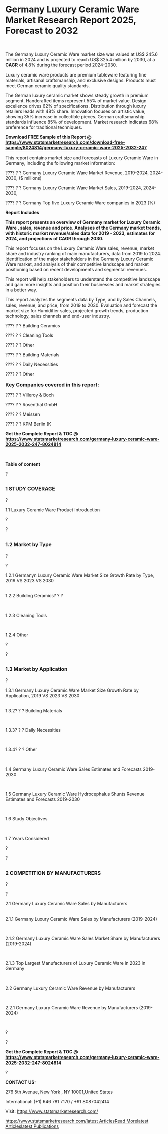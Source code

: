 <h1>Germany Luxury Ceramic Ware Market Research Report 2025, Forecast to 2032</h1><br/><p>The Germany Luxury Ceramic Ware market size was valued at US$ 245.6 million in 2024 and is projected to reach US$ 325.4 million by 2030, at a <strong>CAGR</strong> of 4.8% during the forecast period 2024-2030.</p>
 
 
 
 <p>Luxury ceramic ware products are premium tableware featuring fine materials, artisanal craftsmanship, and exclusive designs. Products must meet German ceramic quality standards.</p>
 
 
 
 <p>The German luxury ceramic market shows steady growth in premium segment. Handcrafted items represent 55% of market value. Design excellence drives 62% of specifications. Distribution through luxury retailers leads with 48% share. Innovation focuses on artistic value, showing 35% increase in collectible pieces. German craftsmanship standards influence 85% of development. Market research indicates 68% preference for traditional techniques.</p>
 
 
 
 <p><strong>Download FREE Sample of this Report @ <a href="https://www.statsmarketresearch.com/download-free-sample/8024814/germany-luxury-ceramic-ware-2025-2032-247">https://www.statsmarketresearch.com/download-free-sample/8024814/germany-luxury-ceramic-ware-2025-2032-247</a></strong></p>
 
 
 
 <p>This report contains market size and forecasts of Luxury Ceramic Ware in Germany, including the following market information:</p>
 
 
 
 <p>???? ? ? Germany Luxury Ceramic Ware Market Revenue, 2019-2024, 2024-2030, ($ millions)</p>
 
 
 
 <p>???? ? ? Germany Luxury Ceramic Ware Market Sales, 2019-2024, 2024-2030,</p>
 
 
 
 <p>???? ? ? Germany Top five Luxury Ceramic Ware companies in 2023 (%)</p>
 
 
 
 <p><strong>Report Includes</strong></p>
 
 
 
 <p><strong>This report presents an overview of Germany market for Luxury Ceramic Ware , sales, revenue and price. Analyses of the Germany market trends, with historic market revenue/sales data for 2019 - 2023, estimates for 2024, and projections of <strong>CAGR</strong> through 2030.</strong></p>
 
 
 
 <p>This report focuses on the Luxury Ceramic Ware sales, revenue, market share and industry ranking of main manufacturers, data from 2019 to 2024. Identification of the major stakeholders in the Germany Luxury Ceramic Ware market, and analysis of their competitive landscape and market positioning based on recent developments and segmental revenues.</p>
 
 
 
 <p>This report will help stakeholders to understand the competitive landscape and gain more insights and position their businesses and market strategies in a better way.</p>
 
 
 
 <p>This report analyzes the segments data by Type, and by Sales Channels, sales, revenue, and price, from 2019 to 2030. Evaluation and forecast the market size for Humidifier sales, projected growth trends, production technology, sales channels and end-user industry.</p>
 
 
 
 <p>???? ? ? Building Ceramics</p>
 
 
 
 <p>???? ? ? Cleaning Tools</p>
 
 
 
 <p>???? ? ? Other</p>
 
 
 
 <p>???? ? ? Building Materials</p>
 
 
 
 <p>???? ? ? Daily Necessities</p>
 
 
 
 <p>???? ? ? Other</p>
 
 
 
 <p><span style="font-size:16px"><strong>Key Companies covered in this report:</strong></span></p>
 
 
 
 <p>???? ? ? Villeroy & Boch</p>
 
 
 
 <p>???? ? ? Rosenthal GmbH</p>
 
 
 
 <p>???? ? ? Meissen</p>
 
 
 
 <p>???? ? ? KPM Berlin (K</p>
 
 
 
 <div><b>Get the Complete Report & TOC @ <a href="https://www.statsmarketresearch.com/germany-luxury-ceramic-ware-2025-2032-247-8024814">https://www.statsmarketresearch.com/germany-luxury-ceramic-ware-2025-2032-247-8024814</a></b></div>
 
 
 
 <p><br />
 
 <b>Table of content</b></p>
 
 
 
 <p>? </p>
 
 
 
 <h2><span style="font-size:16px"><strong>1 STUDY COVERAGE</strong></span></h2>
 
 
 
 <p>? </p>
 
 
 
 <p>1.1 Luxury Ceramic Ware Product Introduction</p>
 
 
 
 <p>? </p>
 
 
 
 <p>? </p>
 
 
 
 <h2><span style="font-size:16px"><strong>1.2 Market by Type</strong></span></h2>
 
 
 
 <p>? </p>
 
 
 
 <p>? </p>
 
 
 
 <p>1.2.1 Germanyn Luxury Ceramic Ware Market Size Growth Rate by Type, 2019 VS 2023 VS 2030<br />
 
 <br />
 
 1.2.2 Building Ceramics? ? ? <br />
 
 <br />
 
 1.2.3 Cleaning Tools<br />
 
 <br />
 
 1.2.4 Other<br />
 
 ? </p>
 
 
 
 <p>? </p>
 
 
 
 <h2><span style="font-size:16px"><strong>1.3 Market by Application</strong></span></h2>
 
 
 
 <p>? </p>
 
 
 
 <p>1.3.1 Germany Luxury Ceramic Ware Market Size Growth Rate by Application, 2019 VS 2023 VS 2030<br />
 
 <br />
 
 1.3.2? ? ? Building Materials<br />
 
 <br />
 
 1.3.3? ? ? Daily Necessities<br />
 
 <br />
 
 1.3.4? ? ? Other<br />
 
 <br />
 
 1.4 Germany Luxury Ceramic Ware Sales Estimates and Forecasts 2019-2030<br />
 
 <br />
 
 1.5 Germany Luxury Ceramic Ware Hydrocephalus Shunts Revenue Estimates and Forecasts 2019-2030<br />
 
 <br />
 
 1.6 Study Objectives<br />
 
 <br />
 
 1.7 Years Considered</p>
 
 
 
 <p>? </p>
 
 
 
 <p>? </p>
 
 
 
 <h2><span style="font-size:16px"><strong>2 COMPETITION BY MANUFACTURERS</strong></span></h2>
 
 
 
 <p>? </p>
 
 
 
 <p>? </p>
 
 
 
 <p>2.1 Germany Luxury Ceramic Ware Sales by Manufacturers<br />
 
 <br />
 
 2.1.1 Germany Luxury Ceramic Ware Sales by Manufacturers (2019-2024)<br />
 
 <br />
 
 2.1.2 Germany Luxury Ceramic Ware Sales Market Share by Manufacturers (2019-2024)<br />
 
 <br />
 
 2.1.3 Top Largest Manufacturers of Luxury Ceramic Ware in 2023 in Germany<br />
 
 <br />
 
 2.2 Germany Luxury Ceramic Ware Revenue by Manufacturers<br />
 
 <br />
 
 2.2.1 Germany Luxury Ceramic Ware Revenue by Manufacturers (2019-2024)<br />
 
 <br />
 
 ? </p>
 
 
 
 <p>? </p>
 
 
 
 <div><b>Get the Complete Report & TOC @ <a href="https://www.statsmarketresearch.com/germany-luxury-ceramic-ware-2025-2032-247-8024814">https://www.statsmarketresearch.com/germany-luxury-ceramic-ware-2025-2032-247-8024814</a></b></div>
 
 
 
 <p>? </p>
 
 
 
 <p><b>CONTACT US:</b><br />
 
 276 5th Avenue, New York , NY 10001,United States<br />
 
 International: (+1) 646 781 7170 / +91 8087042414<br />
 
 Visit: <a href="https://www.statsmarketresearch.com/">https://www.statsmarketresearch.com/</a><br />
 
 <a href="https://gyeongbokgung.com">https://www.statsmarketresearch.com/</a><a href="https://hallyeomaritime.com">latest Articles</a><a href="https://jingwansa.com">Read More</a><a href="https://nguoiviet.jp/">latest Articles</a><a href="https://www.intelmarketresearch.com/">latest Publications</a></p>